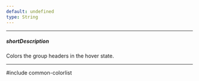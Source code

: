 ```yaml
---
default: undefined
type: String
---
```

---
##### shortDescription
Colors the group headers in the hover state.

---
#include common-colorlist